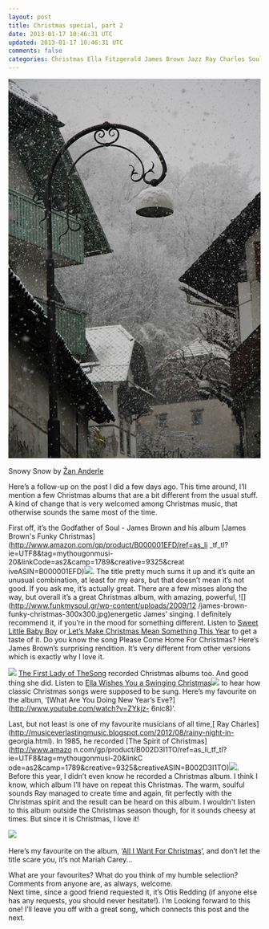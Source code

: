 ```yaml
---           
layout: post
title: Christmas special, part 2
date: 2013-01-17 10:46:31 UTC
updated: 2013-01-17 10:46:31 UTC
comments: false
categories: Christmas Ella Fitzgerald James Brown Jazz Ray Charles Soul
---
```

![](/img/2Ftumblr_mef1cyedO41rln1mco1_1280.jpg)

Snowy Snow by [Žan Anderle](http://zanderle.com/)

Here’s a follow-up on the post I did a few days ago. This time around, I’ll
mention a few Christmas albums that are a bit different from the usual stuff.
A kind of change that is very welcomed among Christmas music, that otherwise
sounds the same most of the time.  
  
First off, it’s the Godfather of Soul - James Brown and his album [James
Brown's Funky Christmas](http://www.amazon.com/gp/product/B000001EFD/ref=as_li
_tf_tl?ie=UTF8&tag=mythougonmusi-20&linkCode=as2&camp=1789&creative=9325&creat
iveASIN=B000001EFD)![](http://www.assoc-amazon.com/e/ir?t=mythougonmusi-20&l=as2&o=1&a=B000001EFD).
The title pretty
much sums it up and it’s quite an unusual combination, at least for my ears,
but that doesn’t mean it’s not good. If you ask me, it’s actually great. There
are a few misses along the way, but overall it’s a great Christmas album, with
amazing, powerful, ![](http://www.funkmysoul.gr/wp-content/uploads/2009/12
/james-brown-funky-christmas-300x300.jpg)energetic James’ singing. I
definitely recommend it, if you’re in the mood for something different. Listen
to [Sweet Little Baby Boy](http://www.youtube.com/watch?v=W2GD8nQDxeE) or[
Let’s Make Christmas Mean Something This
Year](http://www.youtube.com/watch?v=MUabyfwVDuI) to get a taste of it. Do you
know the song Please Come Home For Christmas? Here’s James Brown’s surprising
rendition. It’s very different from other versions which is exactly why I love
it.  

  
  
![](http://revivalist.okayplayer.com/wp-content/uploads/ella-fitzgerald.jpeg)
[The First Lady of TheSong](http://musiceverlastingmusic.blogspot.com/2012/11/the-first-lady-of-song.html)
recorded Christmas albums too. And good thing she did. Listen to
[Ella Wishes You a Swinging Christmas](http://www.amazon.com/gp/product/B00006WL1Q/ref=as_li_tf_tl?ie=UTF8&tag=mythougonmusi-20&linkCode=as2&camp=1789&creative=9325&creativeASIN=B00006WL1Q)![](http://www.assoc-amazon.com/e/ir?t=mythougonmusi-20&l=as2&o=1&a=B00006WL1Q)
to hear how classic
Christmas songs were supposed to be sung. Here’s my favourite on the album,
‘[What Are You Doing New Year’s Eve?](http://www.youtube.com/watch?v=ZYkjz-
6nic8)’.  
  
Last, but not least is one of my favourite musicians of all time,[ Ray
Charles](http://musiceverlastingmusic.blogspot.com/2012/08/rainy-night-in-
georgia.html). In 1985, he recorded [The Spirit of Christmas](http://www.amazo
n.com/gp/product/B002D3I1TO/ref=as_li_tf_tl?ie=UTF8&tag=mythougonmusi-20&linkC
ode=as2&camp=1789&creative=9325&creativeASIN=B002D3I1TO)![](http://www.assoc-amazon.com/e/ir?t=mythougonmusi-20&l=as2&o=1&a=B002D3I1TO). Before this year,
I didn’t even know he recorded a Christmas album. I think I know, which album
I’ll have on repeat this Christmas. The warm, soulful sounds Ray managed to
create time and again, fit perfectly with the Christmas spirit and the result
can be heard on this album. I wouldn't listen to this album outside the
Christmas season though, for it sounds cheesy at times. But since it is
Christmas, I love it!  

![](http://blog.rhapsody.com/Spirit-of-Christmas.jpg)

Here’s my favourite on the album, ‘[All I Want For
Christmas](http://youtu.be/EEeTnZuVcB0?t=4m8s)’, and don’t let the title scare
you, it’s not Mariah Carey...  
  
What are your favourites? What do you think of my humble selection? Comments
from anyone are, as always, welcome.  
Next time, since a good friend requested it, it’s Otis Redding (if anyone else
has any requests, you should never hesitate!). I’m Looking forward to this
one! I’ll leave you off with a great song, which connects this post and the
next.  

  

